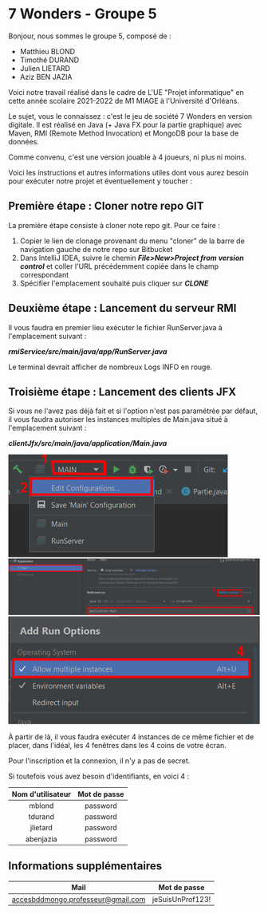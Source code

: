 # 7 Wonders - Groupe 5

Bonjour, nous sommes le groupe 5, composé de :
+ Matthieu BLOND
+ Timothé DURAND
+ Julien LIETARD
+ Aziz BEN JAZIA

Voici notre travail réalisé dans le cadre de L'UE "Projet informatique" en cette année scolaire 2021-2022 de M1 MIAGE à l'Université d'Orléans.

Le sujet, vous le connaissez : c'est le jeu de société 7 Wonders en version digitale.
Il est réalisé en Java (+ Java FX pour la partie graphique) avec Maven, RMI (Remote Method Invocation) et MongoDB pour la base de données.

Comme convenu, c'est une version jouable à 4 joueurs, ni plus ni moins.

Voici les instructions et autres informations utiles dont vous aurez besoin pour exécuter notre projet et éventuellement y toucher :

## Première étape : Cloner notre repo GIT

La première étape consiste à cloner note repo git. Pour ce faire :

1. Copier le lien de clonage provenant du menu "cloner" de la barre de navigation gauche de notre repo sur Bitbucket
2. Dans IntelliJ IDEA, suivre le chemin ***File>New>Project from version control*** et coller l'URL précédemment copiée dans le champ correspondant
3. Spécifier l'emplacement souhaité puis cliquer sur ***CLONE***

## Deuxième étape : Lancement du serveur RMI

Il vous faudra en premier lieu exécuter le fichier RunServer.java à l'emplacement suivant :

***rmiService/src/main/java/app/RunServer.java***

Le terminal devrait afficher de nombreux Logs INFO en rouge.

## Troisième étape : Lancement des clients JFX
Si vous ne l'avez pas déjà fait et si l'option n'est pas paramétrée par défaut, il vous faudra autoriser les instances multiples de Main.java situé à l'emplacement suivant :

***clientJfx/src/main/java/application/Main.java***

<img src="/images/Capture1.PNG"/>
<img src="/images/Capture2.PNG"/>
<img src="/images/Capture3.PNG"/>

À partir de là, il vous faudra exécuter 4 instances de ce même fichier et de placer, dans l'idéal, les 4 fenêtres dans les 4 coins de votre écran.

Pour l'inscription et la connexion, il n'y a pas de secret.

Si toutefois vous avez besoin d'identifiants, en voici 4 :

|Nom d'utilisateur | Mot de passe |
|:----------------:|:------------:|
|      mblond      |   password   |
|     tdurand      |   password   |
|     jlietard     |   password   |
|    abenjazia     |   password   |

## Informations supplémentaires

|                Mail                |   Mot de passe   |
|:----------------------------------:|:----------------:|
| accesbddmongo.professeur@gmail.com | jeSuisUnProf123! |
